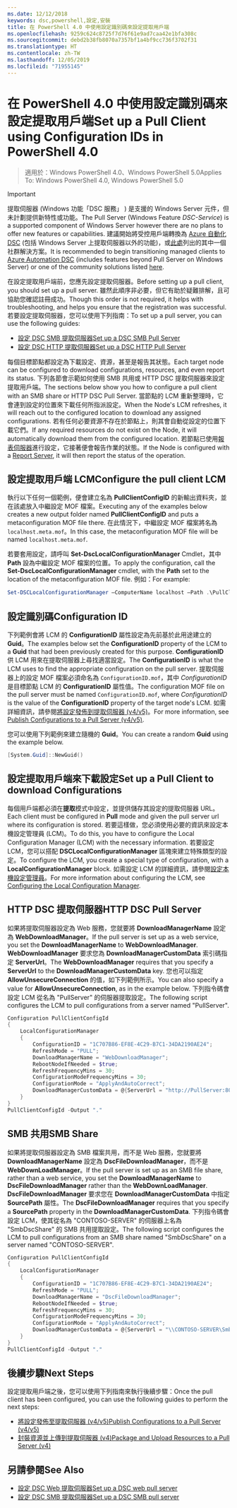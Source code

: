```yaml
---
ms.date: 12/12/2018
keywords: dsc,powershell,設定,安裝
title: 在 PowerShell 4.0 中使用設定識別碼來設定提取用戶端
ms.openlocfilehash: 9259c624c8725f7d76f61e9ad7caa42e1bfa308c
ms.sourcegitcommit: debd2b38fb8070a7357bf1a4bf9cc736f3702f31
ms.translationtype: HT
ms.contentlocale: zh-TW
ms.lasthandoff: 12/05/2019
ms.locfileid: "71955145"
---
```

# <a name="set-up-a-pull-client-using-configuration-ids-in-powershell-40"></a><span data-ttu-id="a4db3-103">在 PowerShell 4.0 中使用設定識別碼來設定提取用戶端</span><span class="sxs-lookup"><span data-stu-id="a4db3-103">Set up a Pull Client using Configuration IDs in PowerShell 4.0</span></span>

><span data-ttu-id="a4db3-104">適用於：Windows PowerShell 4.0、Windows PowerShell 5.0</span><span class="sxs-lookup"><span data-stu-id="a4db3-104">Applies To: Windows PowerShell 4.0, Windows PowerShell 5.0</span></span>

> [!IMPORTANT]
> <span data-ttu-id="a4db3-105">提取伺服器 (Windows 功能「DSC 服務」  ) 是支援的 Windows Server 元件，但未計劃提供新特性或功能。</span><span class="sxs-lookup"><span data-stu-id="a4db3-105">The Pull Server (Windows Feature *DSC-Service*) is a supported component of Windows Server however there are no plans to offer new features or capabilities.</span></span> <span data-ttu-id="a4db3-106">建議開始將受控用戶端轉換為 [Azure 自動化 DSC](/azure/automation/automation-dsc-getting-started) (包括 Windows Server 上提取伺服器以外的功能)，或[此處](pullserver.md#community-solutions-for-pull-service)列出的其中一個社群解決方案。</span><span class="sxs-lookup"><span data-stu-id="a4db3-106">It is recommended to begin transitioning managed clients to [Azure Automation DSC](/azure/automation/automation-dsc-getting-started) (includes features beyond Pull Server on Windows Server) or one of the community solutions listed [here](pullserver.md#community-solutions-for-pull-service).</span></span>

<span data-ttu-id="a4db3-107">在設定提取用戶端前，您應先設定提取伺服器。</span><span class="sxs-lookup"><span data-stu-id="a4db3-107">Before setting up a pull client, you should set up a pull server.</span></span> <span data-ttu-id="a4db3-108">雖然此順序非必要，但它有助於疑難排解，且可協助您確認註冊成功。</span><span class="sxs-lookup"><span data-stu-id="a4db3-108">Though this order is not required, it helps with troubleshooting, and helps you ensure that the registration was successful.</span></span> <span data-ttu-id="a4db3-109">若要設定提取伺服器，您可以使用下列指南：</span><span class="sxs-lookup"><span data-stu-id="a4db3-109">To set up a pull server, you can use the following guides:</span></span>

- [<span data-ttu-id="a4db3-110">設定 DSC SMB 提取伺服器</span><span class="sxs-lookup"><span data-stu-id="a4db3-110">Set up a DSC SMB Pull Server</span></span>](pullServerSmb.md)
- [<span data-ttu-id="a4db3-111">設定 DSC HTTP 提取伺服器</span><span class="sxs-lookup"><span data-stu-id="a4db3-111">Set up a DSC HTTP Pull Server</span></span>](pullServer.md)

<span data-ttu-id="a4db3-112">每個目標節點都設定為下載設定、資源，甚至是報告其狀態。</span><span class="sxs-lookup"><span data-stu-id="a4db3-112">Each target node can be configured to download configurations, resources, and even report its status.</span></span> <span data-ttu-id="a4db3-113">下列各節會示範如何使用 SMB 共用或 HTTP DSC 提取伺服器來設定提取用戶端。</span><span class="sxs-lookup"><span data-stu-id="a4db3-113">The sections below show you how to configure a pull client with an SMB share or HTTP DSC Pull Server.</span></span> <span data-ttu-id="a4db3-114">當節點的 LCM 重新整理時，它會連到設定的位置來下載任何所指派設定。</span><span class="sxs-lookup"><span data-stu-id="a4db3-114">When the Node's LCM refreshes, it will reach out to the configured location to download any assigned configurations.</span></span> <span data-ttu-id="a4db3-115">若有任何必要資源不存在於節點上，則其會自動從設定的位置下載它們。</span><span class="sxs-lookup"><span data-stu-id="a4db3-115">If any required resources do not exist on the Node, it will automatically download them from the configured location.</span></span> <span data-ttu-id="a4db3-116">若節點已使用[報表伺服器](reportServer.md)進行設定，它接著便會報告作業的狀態。</span><span class="sxs-lookup"><span data-stu-id="a4db3-116">If the Node is configured with a [Report Server](reportServer.md), it will then report the status of the operation.</span></span>

## <a name="configure-the-pull-client-lcm"></a><span data-ttu-id="a4db3-117">設定提取用戶端 LCM</span><span class="sxs-lookup"><span data-stu-id="a4db3-117">Configure the pull client LCM</span></span>

<span data-ttu-id="a4db3-118">執行以下任何一個範例，便會建立名為 **PullClientConfigID** 的新輸出資料夾，並在該處放入中繼設定 MOF 檔案。</span><span class="sxs-lookup"><span data-stu-id="a4db3-118">Executing any of the examples below creates a new output folder named **PullClientConfigID** and puts a metaconfiguration MOF file there.</span></span> <span data-ttu-id="a4db3-119">在此情況下，中繼設定 MOF 檔案將名為 `localhost.meta.mof`。</span><span class="sxs-lookup"><span data-stu-id="a4db3-119">In this case, the metaconfiguration MOF file will be named `localhost.meta.mof`.</span></span>

<span data-ttu-id="a4db3-120">若要套用設定，請呼叫 **Set-DscLocalConfigurationManager** Cmdlet，其中 **Path** 設為中繼設定 MOF 檔案的位置。</span><span class="sxs-lookup"><span data-stu-id="a4db3-120">To apply the configuration, call the **Set-DscLocalConfigurationManager** cmdlet, with the **Path** set to the location of the metaconfiguration MOF file.</span></span> <span data-ttu-id="a4db3-121">例如：</span><span class="sxs-lookup"><span data-stu-id="a4db3-121">For example:</span></span>

```powershell
Set-DSCLocalConfigurationManager –ComputerName localhost –Path .\PullClientConfigId –Verbose.
```

## <a name="configuration-id"></a><span data-ttu-id="a4db3-122">設定識別碼</span><span class="sxs-lookup"><span data-stu-id="a4db3-122">Configuration ID</span></span>

<span data-ttu-id="a4db3-123">下列範例會將 LCM 的 **ConfigurationID** 屬性設定為先前基於此用途建立的 **Guid**。</span><span class="sxs-lookup"><span data-stu-id="a4db3-123">The examples below set the **ConfigurationID** property of the LCM to a **Guid** that had been previously created for this purpose.</span></span> <span data-ttu-id="a4db3-124">**ConfigurationID** 供 LCM 用來在提取伺服器上尋找適當設定。</span><span class="sxs-lookup"><span data-stu-id="a4db3-124">The **ConfigurationID** is what the LCM uses to find the appropriate configuration on the pull server.</span></span> <span data-ttu-id="a4db3-125">提取伺服器上的設定 MOF 檔案必須命名為 `ConfigurationID.mof`，其中 *ConfigurationID* 是目標節點 LCM 的 **ConfigurationID** 屬性值。</span><span class="sxs-lookup"><span data-stu-id="a4db3-125">The configuration MOF file on the pull server must be named `ConfigurationID.mof`, where *ConfigurationID* is the value of the **ConfigurationID** property of the target node's LCM.</span></span> <span data-ttu-id="a4db3-126">如需詳細資訊，請參閱[將設定發佈到提取伺服器 (v4/v5)](publishConfigs.md)。</span><span class="sxs-lookup"><span data-stu-id="a4db3-126">For more information, see [Publish Configurations to a Pull Server (v4/v5)](publishConfigs.md).</span></span>

<span data-ttu-id="a4db3-127">您可以使用下列範例來建立隨機的 **Guid**。</span><span class="sxs-lookup"><span data-stu-id="a4db3-127">You can create a random **Guid** using the example below.</span></span>

```powershell
[System.Guid]::NewGuid()
```

## <a name="set-up-a-pull-client-to-download-configurations"></a><span data-ttu-id="a4db3-128">設定提取用戶端來下載設定</span><span class="sxs-lookup"><span data-stu-id="a4db3-128">Set up a Pull Client to download Configurations</span></span>

<span data-ttu-id="a4db3-129">每個用戶端都必須在**提取**模式中設定，並提供儲存其設定的提取伺服器 URL。</span><span class="sxs-lookup"><span data-stu-id="a4db3-129">Each client must be configured in **Pull** mode and given the pull server url where its configuration is stored.</span></span> <span data-ttu-id="a4db3-130">若要這樣做，您必須使用必要的資訊來設定本機設定管理員 (LCM)。</span><span class="sxs-lookup"><span data-stu-id="a4db3-130">To do this, you have to configure the Local Configuration Manager (LCM) with the necessary information.</span></span> <span data-ttu-id="a4db3-131">若要設定 LCM，您可以搭配 **DSCLocalConfigurationManager** 區塊來建立特殊類型的設定。</span><span class="sxs-lookup"><span data-stu-id="a4db3-131">To configure the LCM, you create a special type of configuration, with a **LocalConfigurationManager** block.</span></span> <span data-ttu-id="a4db3-132">如需設定 LCM 的詳細資訊，請參閱[設定本機設定管理員](../managing-nodes/metaConfig4.md)。</span><span class="sxs-lookup"><span data-stu-id="a4db3-132">For more information about configuring the LCM, see [Configuring the Local Configuration Manager](../managing-nodes/metaConfig4.md).</span></span>

## <a name="http-dsc-pull-server"></a><span data-ttu-id="a4db3-133">HTTP DSC 提取伺服器</span><span class="sxs-lookup"><span data-stu-id="a4db3-133">HTTP DSC Pull Server</span></span>

<span data-ttu-id="a4db3-134">如果將提取伺服器設定為 Web 服務，您就要將 **DownloadManagerName** 設定為 **WebDownloadManager**。</span><span class="sxs-lookup"><span data-stu-id="a4db3-134">If the pull server is set up as a web service, you set the **DownloadManagerName** to **WebDownloadManager**.</span></span> <span data-ttu-id="a4db3-135">**WebDownloadManager** 要求您為 **DownloadManagerCustomData** 索引碼指定 **ServerUrl**。</span><span class="sxs-lookup"><span data-stu-id="a4db3-135">The **WebDownloadManager** requires that you specify a **ServerUrl** to the **DownloadManagerCustomData** key.</span></span> <span data-ttu-id="a4db3-136">您也可以指定 **AllowUnsecureConnection** 的值，如下列範例所示。</span><span class="sxs-lookup"><span data-stu-id="a4db3-136">You can also specify a value for **AllowUnsecureConnection**, as in the example below.</span></span> <span data-ttu-id="a4db3-137">下列指令碼會設定 LCM 從名為 "PullServer" 的伺服器提取設定。</span><span class="sxs-lookup"><span data-stu-id="a4db3-137">The following script configures the LCM to pull configurations from a server named "PullServer".</span></span>

```powershell
Configuration PullClientConfigId
{
    LocalConfigurationManager
    {
        ConfigurationID = "1C707B86-EF8E-4C29-B7C1-34DA2190AE24";
        RefreshMode = "PULL";
        DownloadManagerName = "WebDownloadManager";
        RebootNodeIfNeeded = $true;
        RefreshFrequencyMins = 30;
        ConfigurationModeFrequencyMins = 30;
        ConfigurationMode = "ApplyAndAutoCorrect";
        DownloadManagerCustomData = @{ServerUrl = "http://PullServer:8080/PSDSCPullServer/PSDSCPullServer.svc"; AllowUnsecureConnection = "TRUE"}
    }
}
PullClientConfigId -Output "."
```

## <a name="smb-share"></a><span data-ttu-id="a4db3-138">SMB 共用</span><span class="sxs-lookup"><span data-stu-id="a4db3-138">SMB Share</span></span>

<span data-ttu-id="a4db3-139">如果將提取伺服器設定為 SMB 檔案共用，而不是 Web 服務，您就要將 **DownloadManagerName** 設定為 **DscFileDownloadManager**，而不是 **WebDownLoadManager**。</span><span class="sxs-lookup"><span data-stu-id="a4db3-139">If the pull server is set up as an SMB file share, rather than a web service, you set the **DownloadManagerName** to **DscFileDownloadManager** rather than the **WebDownLoadManager**.</span></span> <span data-ttu-id="a4db3-140">**DscFileDownloadManager** 要求您在 **DownloadManagerCustomData** 中指定 **SourcePath** 屬性。</span><span class="sxs-lookup"><span data-stu-id="a4db3-140">The **DscFileDownloadManager** requires that you specify a **SourcePath** property in the **DownloadManagerCustomData**.</span></span> <span data-ttu-id="a4db3-141">下列指令碼會設定 LCM，使其從名為 "CONTOSO-SERVER" 的伺服器上名為 "SmbDscShare" 的 SMB 共用提取設定。</span><span class="sxs-lookup"><span data-stu-id="a4db3-141">The following script configures the LCM to pull configurations from an SMB share named "SmbDscShare" on a server named "CONTOSO-SERVER".</span></span>

```powershell
Configuration PullClientConfigId
{
    LocalConfigurationManager
    {
        ConfigurationID = "1C707B86-EF8E-4C29-B7C1-34DA2190AE24";
        RefreshMode = "PULL";
        DownloadManagerName = "DscFileDownloadManager";
        RebootNodeIfNeeded = $true;
        RefreshFrequencyMins = 30;
        ConfigurationModeFrequencyMins = 30;
        ConfigurationMode = "ApplyAndAutoCorrect";
        DownloadManagerCustomData = @{ServerUrl = "\\CONTOSO-SERVER\SmbDscShare"}
    }
}
PullClientConfigId -Output "."
```

## <a name="next-steps"></a><span data-ttu-id="a4db3-142">後續步驟</span><span class="sxs-lookup"><span data-stu-id="a4db3-142">Next Steps</span></span>

<span data-ttu-id="a4db3-143">設定提取用戶端之後，您可以使用下列指南來執行後續步驟：</span><span class="sxs-lookup"><span data-stu-id="a4db3-143">Once the pull client has been configured, you can use the following guides to perform the next steps:</span></span>

- [<span data-ttu-id="a4db3-144">將設定發佈至提取伺服器 (v4/v5)</span><span class="sxs-lookup"><span data-stu-id="a4db3-144">Publish Configurations to a Pull Server (v4/v5)</span></span>](publishConfigs.md)
- [<span data-ttu-id="a4db3-145">封裝資源並上傳到提取伺服器 (v4)</span><span class="sxs-lookup"><span data-stu-id="a4db3-145">Package and Upload Resources to a Pull Server (v4)</span></span>](package-upload-resources.md)

## <a name="see-also"></a><span data-ttu-id="a4db3-146">另請參閱</span><span class="sxs-lookup"><span data-stu-id="a4db3-146">See Also</span></span>

- [<span data-ttu-id="a4db3-147">設定 DSC Web 提取伺服器</span><span class="sxs-lookup"><span data-stu-id="a4db3-147">Set up a DSC web pull server</span></span>](pullServer.md)
- [<span data-ttu-id="a4db3-148">設定 DSC SMB 提取伺服器</span><span class="sxs-lookup"><span data-stu-id="a4db3-148">Set up a DSC SMB pull server</span></span>](pullServerSMB.md)
